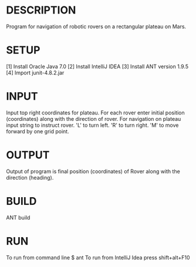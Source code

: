DESCRIPTION
===========

Program for navigation of robotic rovers on a rectangular plateau on Mars.


SETUP
=====

[1] Install Oracle Java 7.0
[2] Install IntelliJ IDEA
[3] Install ANT version 1.9.5
[4] Import junit-4.8.2.jar

INPUT
=====

Input top right coordinates for plateau.
For each rover enter initial position (coordinates) along with the direction of rover.
For navigation on plateau input string to instruct rover.
'L' to turn left.
'R' to turn right.
'M' to move forward by one grid point.

OUTPUT
======

Output of program is final position (coordinates) of Rover along with the direction (heading).


BUILD
=====

ANT build
 
RUN
===

To run from command line  $ ant
To run from IntelliJ Idea press shift+alt+F10